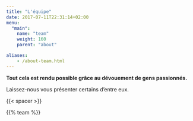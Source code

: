 ```yaml
---
title: "L'équipe"
date: 2017-07-11T22:31:14+02:00
menu:
  "main":
    name: "team"
    weight: 160
    parent: "about"

aliases:
    - /about-team.html
---
```


<p>
  <strong>Tout cela est rendu possible gr&#226;ce au d&#233;vouement de gens passionn&#233;s.</strong><br/>
</p>
<p>
  Laissez-nous vous pr&#233;senter certains d&rsquo;entre eux.
</p>

{{< spacer >}}

{{% team %}}
